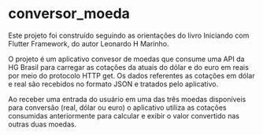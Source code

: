 # conversor_moeda

Este projeto foi construído seguindo as orientações do livro Iniciando com Flutter Framework, do autor Leonardo H Marinho.

O projeto é um aplicativo convesor de moedas que consume uma API da HG Brasil para carregar as cotações da atuais do dólar e do euro em reais por meio do protocolo HTTP get. Os dados referentes as cotações em dólar e real são recebidos no formato JSON e tratados pelo aplicativo.

Ao receber uma entrada do usuário em uma das três moedas disponíveis para conversão (real, dólar ou euro) o aplicativo utiliza as cotações consumidas anteriormente para calcular e exibir o valor convertido nas outras duas moedas.